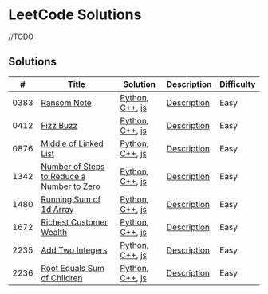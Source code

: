 # LeetCode Solutions

//TODO

## Solutions

| # | Title | Solution | Description | Difficulty |
|---| ----- | -------- | ----------- | ---------- |
|0383|[Ransom Note](https://github.com/PedroEduardoGarcia/leetcode/tree/main/src/0383-Ransom-Note) | [Python](https://github.com/PedroEduardoGarcia/leetcode/tree/main/src/0383-Ransom-Note/ransom_note.py), [C++](https://github.com/PedroEduardoGarcia/leetcode/tree/main/src/0383-Ransom-Note/ransom_note.cpp), [js](https://github.com/PedroEduardoGarcia/leetcode/tree/main/src/0383-Ransom-Note/ransom_note.js) |[Description](https://github.com/PedroEduardoGarcia/leetcode/tree/main/src/0383-Ransom-Note/ransom_note.md)  |Easy |
|0412|[Fizz Buzz](https://github.com/PedroEduardoGarcia/leetcode/tree/main/src/0412-Fizz-Buzz) | [Python](https://github.com/PedroEduardoGarcia/leetcode/blob/main/src/0412-Fizz-Buzz/fizz_buzz.py), [C++](https://github.com/PedroEduardoGarcia/leetcode/blob/main/src/0412-Fizz-Buzz/fizz_buzz.cpp), [js](https://github.com/PedroEduardoGarcia/leetcode/blob/main/src/0412-Fizz-Buzz/fizz_buzz.js) |[Description](https://github.com/PedroEduardoGarcia/leetcode/blob/main/src/0412-Fizz-Buzz/fizz_buzz.md)  |Easy |
|0876|[Middle of Linked List](https://github.com/PedroEduardoGarcia/leetcode/tree/main/src/0876-Middle-of-Linked-List) | [Python](https://github.com/PedroEduardoGarcia/leetcode/tree/main/src/0876-Middle-of-Linked-List/middle_of_linked_list.py), [C++](https://github.com/PedroEduardoGarcia/leetcode/tree/main/src/0876-Middle-of-Linked-List/middle_of_linked_list.cpp), [js](https://github.com/PedroEduardoGarcia/leetcode/tree/main/src/0876-Middle-of-Linked-List/middle_of_linked_list.js) |[Description](https://github.com/PedroEduardoGarcia/leetcode/tree/main/src/0876-Middle-of-Linked-List/middle_of_linked_list.md)  |Easy |
|1342|[Number of Steps to Reduce a Number to Zero](https://github.com/PedroEduardoGarcia/leetcode/tree/main/src/1342-Number-of-Steps-to-Reduce-Number-to-Zero) | [Python](https://github.com/PedroEduardoGarcia/leetcode/tree/main/src/1342-Number-of-Steps-to-Reduce-Number-to-Zero/number_of_steps_to_reduce_number_to_zero.py), [C++](https://github.com/PedroEduardoGarcia/leetcode/tree/main/src/1342-Number-of-Steps-to-Reduce-Number-to-Zero/number_of_steps_to_reduce_number_to_zero.cpp), [js](https://github.com/PedroEduardoGarcia/leetcode/tree/main/src/1342-Number-of-Steps-to-Reduce-Number-to-Zero/number_of_steps_to_reduce_number_to_zero.js) |[Description](https://github.com/PedroEduardoGarcia/leetcode/tree/main/src/1342-Number-of-Steps-to-Reduce-Number-to-Zero/number_of_steps_to_reduce_number_to_zero.md)  |Easy |
|1480|[Running Sum of 1d Array](https://github.com/PedroEduardoGarcia/leetcode/blob/main/src/1480-Running-Sum-of-1d-Array) | [Python](https://github.com/PedroEduardoGarcia/leetcode/blob/main/src/1480-Running-Sum-of-1d-Array/running_sum_of_1d_array.py), [C++](https://github.com/PedroEduardoGarcia/leetcode/blob/main/src/1480-Running-Sum-of-1d-Array/running_sum_of_1d_array.cpp), [js](https://github.com/PedroEduardoGarcia/leetcode/blob/main/src/1480-Running-Sum-of-1d-Array/running_sum_of_1d_array.js) |[Description](https://github.com/PedroEduardoGarcia/leetcode/blob/main/src/1480-Running-Sum-of-1d-Array/running_sum_of_1d_array.md)  |Easy |
|1672|[Richest Customer Wealth](https://github.com/PedroEduardoGarcia/leetcode/tree/main/src/1672-Richest-Customer-Wealth) | [Python](https://github.com/PedroEduardoGarcia/leetcode/blob/main/src/1672-Richest-Customer-Wealth/richest_customer_wealth.py), [C++](https://github.com/PedroEduardoGarcia/leetcode/blob/main/src/1672-Richest-Customer-Wealth/richest_customer_wealth.cpp), [js](https://github.com/PedroEduardoGarcia/leetcode/blob/main/src/1672-Richest-Customer-Wealth/richest_customer_wealth.js) |[Description](https://github.com/PedroEduardoGarcia/leetcode/blob/main/src/1672-Richest-Customer-Wealth/richest_customer_wealth.md)  |Easy |
|2235|[Add Two Integers](https://github.com/PedroEduardoGarcia/leetcode/tree/main/src/2235-Add-Two-Integers) | [Python](https://github.com/PedroEduardoGarcia/leetcode/blob/main/src/2235-Add-Two-Integers/add_two_integers.py), [C++](https://github.com/PedroEduardoGarcia/leetcode/blob/main/src/2235-Add-Two-Integers/add_two_integers.cpp), [js](https://github.com/PedroEduardoGarcia/leetcode/blob/main/src/2235-Add-Two-Integers/add_two_integers.js) |[Description](https://github.com/PedroEduardoGarcia/leetcode/blob/main/src/2235-Add-Two-Integers/add_two_integers.md) |Easy |
|2236|[Root Equals Sum of Children](https://github.com/PedroEduardoGarcia/leetcode/tree/main/src/2236-Root-Equals-Sum-of-Children) | [Python](https://github.com/PedroEduardoGarcia/leetcode/blob/main/src/2236-Root-Equals-Sum-of-Children/root_equals_sum_children.py), [C++](https://github.com/PedroEduardoGarcia/leetcode/blob/main/src/2236-Root-Equals-Sum-of-Children/root_equals_sum_children.cpp), [js](https://github.com/PedroEduardoGarcia/leetcode/blob/main/src/2236-Root-Equals-Sum-of-Children/root_equals_sum_children.js) |[Description](https://github.com/PedroEduardoGarcia/leetcode/blob/main/src/2236-Root-Equals-Sum-of-Children/root_equals_sum_children.md)  |Easy |
